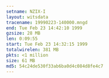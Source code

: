 ```yaml
---
setname: NZIX-I
layout: witsdata
tracename: 19990223-140000.mngd
end: Tue Feb 23 14:42:10 1999
gzsize: 28 MB
len: 0:09:55
start: Tue Feb 23 14:32:15 1999
totalwirelen: 381 MB
pkts: <1 million
size: 61 MB
md5: 54c24de530f33ab6ba0d4c084d8fe4c7
---
```

